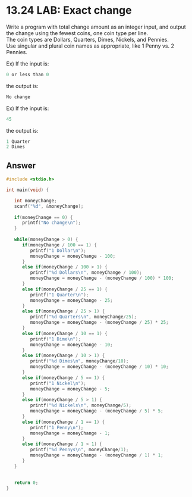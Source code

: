 # 13.24 LAB: Exact change

Write a program with total change amount as an integer input, and output the change using the fewest coins, one coin type per line.   
The coin types are Dollars, Quarters, Dimes, Nickels, and Pennies.   
Use singular and plural coin names as appropriate, like 1 Penny vs. 2 Pennies.   

Ex) If the input is:   
```c
0 or less than 0
```
the output is:   
```c
No change
``` 
Ex) If the input is:
```c
45
```
the output is:
```c
1 Quarter
2 Dimes
``` 

## Answer
```c
#include <stdio.h>

int main(void) {

   int moneyChange;
   scanf("%d", &moneyChange);
   
   if(moneyChange == 0) {
      printf("No change\n");
   }
   
   while(moneyChange > 0) {
      if(moneyChange / 100 == 1) {
         printf("1 Dollar\n");
         moneyChange = moneyChange - 100;
      }
      else if(moneyChange / 100 > 1) {
         printf("%d Dollars\n", moneyChange / 100);
         moneyChange = moneyChange - (moneyChange / 100) * 100;
      }
      else if(moneyChange / 25 == 1) {
         printf("1 Quarter\n");
         moneyChange = moneyChange - 25;
      }
      else if(moneyChange / 25 > 1) {
         printf("%d Quarters\n", moneyChange/25);
         moneyChange = moneyChange - (moneyChange / 25) * 25;
      }
      else if(moneyChange / 10 == 1) {
         printf("1 Dime\n");
         moneyChange = moneyChange - 10;
      }
      else if(moneyChange / 10 > 1) {
         printf("%d Dimes\n", moneyChange/10);
         moneyChange = moneyChange - (moneyChange / 10) * 10;
      }
      else if(moneyChange / 5 == 1) {
         printf("1 Nickel\n");
         moneyChange = moneyChange - 5;
      }
      else if(moneyChange / 5 > 1) {
         printf("%d Nickels\n", moneyChange/5);
         moneyChange = moneyChange - (moneyChange / 5) * 5;
      }
      else if(moneyChange / 1 == 1) {
         printf("1 Penny\n");
         moneyChange = moneyChange - 1;
      }
      else if(moneyChange / 1 > 1) {
         printf("%d Pennys\n", moneyChange/1);
         moneyChange = moneyChange - (moneyChange / 1) * 1;
      }
   }
   

   return 0;
}
```
